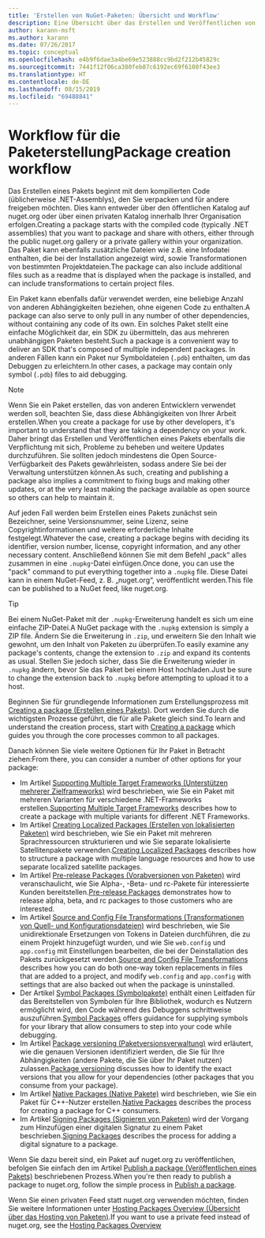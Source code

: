 ```yaml
---
title: 'Erstellen von NuGet-Paketen: Übersicht und Workflow'
description: Eine Übersicht über das Erstellen und Veröffentlichen von NuGet-Paketen, die Links zu anderen spezifischen Teilen des Prozesses enthält.
author: karann-msft
ms.author: karann
ms.date: 07/26/2017
ms.topic: conceptual
ms.openlocfilehash: e4b9f6dae3a4be69e523888cc9bd2f212b45829c
ms.sourcegitcommit: 7441f12f06ca380feb87c6192ec69f6108f43ee3
ms.translationtype: HT
ms.contentlocale: de-DE
ms.lasthandoff: 08/15/2019
ms.locfileid: "69488841"
---
```

# <a name="package-creation-workflow"></a><span data-ttu-id="2fc91-103">Workflow für die Paketerstellung</span><span class="sxs-lookup"><span data-stu-id="2fc91-103">Package creation workflow</span></span>

<span data-ttu-id="2fc91-104">Das Erstellen eines Pakets beginnt mit dem kompilierten Code (üblicherweise .NET-Assemblys), den Sie verpacken und für andere freigeben möchten. Dies kann entweder über den öffentlichen Katalog auf nuget.org oder über einen privaten Katalog innerhalb Ihrer Organisation erfolgen.</span><span class="sxs-lookup"><span data-stu-id="2fc91-104">Creating a package starts with the compiled code (typically .NET assemblies) that you want to package and share with others, either through the public nuget.org gallery or a private gallery within your organization.</span></span> <span data-ttu-id="2fc91-105">Das Paket kann ebenfalls zusätzliche Dateien wie z.B. eine Infodatei enthalten, die bei der Installation angezeigt wird, sowie Transformationen von bestimmten Projektdateien.</span><span class="sxs-lookup"><span data-stu-id="2fc91-105">The package can also include additional files such as a readme that is displayed when the package is installed, and can include transformations to certain project files.</span></span>

<span data-ttu-id="2fc91-106">Ein Paket kann ebenfalls dafür verwendet werden, eine beliebige Anzahl von anderen Abhängigkeiten beziehen, ohne eigenen Code zu enthalten.</span><span class="sxs-lookup"><span data-stu-id="2fc91-106">A package can also serve to only pull in any number of other dependencies, without containing any code of its own.</span></span> <span data-ttu-id="2fc91-107">Ein solches Paket stellt eine einfache Möglichkeit dar, ein SDK zu übermitteln, das aus mehreren unabhängigen Paketen besteht.</span><span class="sxs-lookup"><span data-stu-id="2fc91-107">Such a package is a convenient way to deliver an SDK that's composed of multiple independent packages.</span></span> <span data-ttu-id="2fc91-108">In anderen Fällen kann ein Paket nur Symboldateien (`.pdb`) enthalten, um das Debuggen zu erleichtern.</span><span class="sxs-lookup"><span data-stu-id="2fc91-108">In other cases, a package may contain only symbol (`.pdb`) files to aid debugging.</span></span>

> [!Note]
> <span data-ttu-id="2fc91-109">Wenn Sie ein Paket erstellen, das von anderen Entwicklern verwendet werden soll, beachten Sie, dass diese Abhängigkeiten von Ihrer Arbeit erstellen.</span><span class="sxs-lookup"><span data-stu-id="2fc91-109">When you create a package for use by other developers, it's important to understand that they are taking a dependency on your work.</span></span> <span data-ttu-id="2fc91-110">Daher bringt das Erstellen und Veröffentlichen eines Pakets ebenfalls die Verpflichtung mit sich, Probleme zu beheben und weitere Updates durchzuführen. Sie sollten jedoch mindestens die Open Source-Verfügbarkeit des Pakets gewährleisten, sodass andere Sie bei der Verwaltung unterstützen können.</span><span class="sxs-lookup"><span data-stu-id="2fc91-110">As such, creating and publishing a package also implies a commitment to fixing bugs and making other updates, or at the very least making the package available as open source so others can help to maintain it.</span></span>

<span data-ttu-id="2fc91-111">Auf jeden Fall werden beim Erstellen eines Pakets zunächst sein Bezeichner, seine Versionsnummer, seine Lizenz, seine Copyrightinformationen und weitere erforderliche Inhalte festgelegt.</span><span class="sxs-lookup"><span data-stu-id="2fc91-111">Whatever the case, creating a package begins with deciding its identifier, version number, license, copyright information, and any other necessary content.</span></span> <span data-ttu-id="2fc91-112">Anschließend können Sie mit dem Befehl „pack“ alles zusammen in eine `.nupkg`-Datei einfügen.</span><span class="sxs-lookup"><span data-stu-id="2fc91-112">Once done, you can use the "pack" command to put everything together into a `.nupkg` file.</span></span> <span data-ttu-id="2fc91-113">Diese Datei kann in einem NuGet-Feed, z. B. „nuget.org“, veröffentlicht werden.</span><span class="sxs-lookup"><span data-stu-id="2fc91-113">This file can be published to a NuGet feed, like nuget.org.</span></span>

> [!Tip]
> <span data-ttu-id="2fc91-114">Bei einem NuGet-Paket mit der `.nupkg`-Erweiterung handelt es sich um eine einfache ZIP-Datei.</span><span class="sxs-lookup"><span data-stu-id="2fc91-114">A NuGet package with the `.nupkg` extension is simply a ZIP file.</span></span> <span data-ttu-id="2fc91-115">Ändern Sie die Erweiterung in `.zip`, und erweitern Sie den Inhalt wie gewohnt, um den Inhalt von Paketen zu überprüfen.</span><span class="sxs-lookup"><span data-stu-id="2fc91-115">To easily examine any package's contents, change the extension to `.zip` and expand its contents as usual.</span></span> <span data-ttu-id="2fc91-116">Stellen Sie jedoch sicher, dass Sie die Erweiterung wieder in `.nupkg` ändern, bevor Sie das Paket bei einem Host hochladen.</span><span class="sxs-lookup"><span data-stu-id="2fc91-116">Just be sure to change the extension back to `.nupkg` before attempting to upload it to a host.</span></span>

<span data-ttu-id="2fc91-117">Beginnen Sie für grundlegende Informationen zum Erstellungsprozess mit [Creating a package (Erstellen eines Pakets)](../create-packages/creating-a-package.md). Dort werden Sie durch die wichtigsten Prozesse geführt, die für alle Pakete gleich sind.</span><span class="sxs-lookup"><span data-stu-id="2fc91-117">To learn and understand the creation process, start with [Creating a package](../create-packages/creating-a-package.md) which guides you through the core processes common to all packages.</span></span>

<span data-ttu-id="2fc91-118">Danach können Sie viele weitere Optionen für Ihr Paket in Betracht ziehen:</span><span class="sxs-lookup"><span data-stu-id="2fc91-118">From there, you can consider a number of other options for your package:</span></span>

- <span data-ttu-id="2fc91-119">Im Artikel [Supporting Multiple Target Frameworks (Unterstützen mehrerer Zielframeworks)](../create-packages/supporting-multiple-target-frameworks.md) wird beschrieben, wie Sie ein Paket mit mehreren Varianten für verschiedene .NET-Frameworks erstellen.</span><span class="sxs-lookup"><span data-stu-id="2fc91-119">[Supporting Multiple Target Frameworks](../create-packages/supporting-multiple-target-frameworks.md) describes how to create a package with multiple variants for different .NET Frameworks.</span></span>
- <span data-ttu-id="2fc91-120">Im Artikel [Creating Localized Packages (Erstellen von lokalisierten Paketen)](../create-packages/creating-localized-packages.md) wird beschrieben, wie Sie ein Paket mit mehreren Sprachressourcen strukturieren und wie Sie separate lokalisierte Satellitenpakete verwenden.</span><span class="sxs-lookup"><span data-stu-id="2fc91-120">[Creating Localized Packages](../create-packages/creating-localized-packages.md) describes how to structure a package with multiple language resources and how to use separate localized satellite packages.</span></span>
- <span data-ttu-id="2fc91-121">Im Artikel [Pre-release Packages (Vorabversionen von Paketen)](../create-packages/prerelease-packages.md) wird veranschaulicht, wie Sie Alpha-, -Beta- und rc-Pakete für interessierte Kunden bereitstellen.</span><span class="sxs-lookup"><span data-stu-id="2fc91-121">[Pre-release Packages](../create-packages/prerelease-packages.md) demonstrates how to release alpha, beta, and rc packages to those customers who are interested.</span></span>
- <span data-ttu-id="2fc91-122">Im Artikel [Source and Config File Transformations (Transformationen von Quell- und Konfigurationsdateien)](../create-packages/source-and-config-file-transformations.md) wird beschrieben, wie Sie unidirektionale Ersetzungen von Tokens in Dateien durchführen, die zu einem Projekt hinzugefügt wurden, und wie Sie `web.config` und `app.config` mit Einstellungen bearbeiten, die bei der Deinstallation des Pakets zurückgesetzt werden.</span><span class="sxs-lookup"><span data-stu-id="2fc91-122">[Source and Config File Transformations](../create-packages/source-and-config-file-transformations.md) describes how you can do both one-way token replacements in files that are added to a project, and modify `web.config` and `app.config` with settings that are also backed out when the package is uninstalled.</span></span>
- <span data-ttu-id="2fc91-123">Der Artikel [Symbol Packages (Symbolpakete)](../create-packages/symbol-packages-snupkg.md) enthält einen Leitfaden für das Bereitstellen von Symbolen für Ihre Bibliothek, wodurch es Nutzern ermöglicht wird, den Code während des Debuggens schrittweise auszuführen.</span><span class="sxs-lookup"><span data-stu-id="2fc91-123">[Symbol Packages](../create-packages/symbol-packages-snupkg.md) offers guidance for supplying symbols for your library that allow consumers to step into your code while debugging.</span></span>
- <span data-ttu-id="2fc91-124">Im Artikel [Package versioning (Paketversionsverwaltung)](../concepts/package-versioning.md) wird erläutert, wie die genauen Versionen identifiziert werden, die Sie für Ihre Abhängigkeiten (andere Pakete, die Sie über Ihr Paket nutzen) zulassen.</span><span class="sxs-lookup"><span data-stu-id="2fc91-124">[Package versioning](../concepts/package-versioning.md) discusses how to identify the exact versions that you allow for your dependencies (other packages that you consume from your package).</span></span>
- <span data-ttu-id="2fc91-125">Im Artikel [Native Packages (Native Pakete)](../guides/native-packages.md) wird beschrieben, wie Sie ein Paket für C++-Nutzer erstellen.</span><span class="sxs-lookup"><span data-stu-id="2fc91-125">[Native Packages](../guides/native-packages.md) describes the process for creating a package for C++ consumers.</span></span>
- <span data-ttu-id="2fc91-126">Im Artikel [Signing Packages (Signieren von Paketen)](../create-packages/sign-a-package.md) wird der Vorgang zum Hinzufügen einer digitalen Signatur zu einem Paket beschrieben.</span><span class="sxs-lookup"><span data-stu-id="2fc91-126">[Signing Packages](../create-packages/sign-a-package.md) describes the process for adding a digital signature to a package.</span></span>

<span data-ttu-id="2fc91-127">Wenn Sie dazu bereit sind, ein Paket auf nuget.org zu veröffentlichen, befolgen Sie einfach den im Artikel [Publish a package (Veröffentlichen eines Pakets)](../nuget-org/publish-a-package.md) beschriebenen Prozess.</span><span class="sxs-lookup"><span data-stu-id="2fc91-127">When you're then ready to publish a package to nuget.org, follow the simple process in [Publish a package](../nuget-org/publish-a-package.md).</span></span>

<span data-ttu-id="2fc91-128">Wenn Sie einen privaten Feed statt nuget.org verwenden möchten, finden Sie weitere Informationen unter [Hosting Packages Overview (Übersicht über das Hosting von Paketen)](../hosting-packages/overview.md).</span><span class="sxs-lookup"><span data-stu-id="2fc91-128">If you want to use a private feed instead of nuget.org, see the [Hosting Packages Overview](../hosting-packages/overview.md)</span></span>
